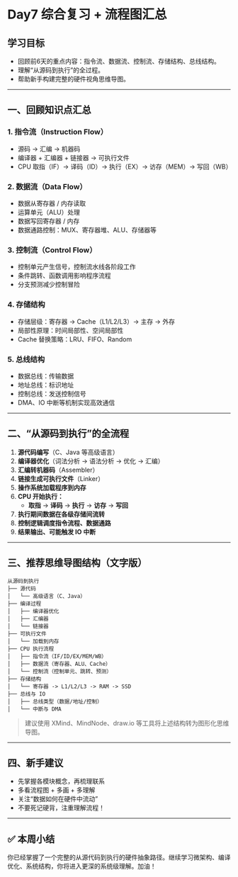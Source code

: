 # Day7 综合复习 + 流程图汇总

## 学习目标

- 回顾前6天的重点内容：指令流、数据流、控制流、存储结构、总线结构。
- 理解“从源码到执行”的全过程。
- 帮助新手构建完整的硬件视角思维导图。

---

## 一、回顾知识点汇总

### 1. 指令流（Instruction Flow）

- 源码 -> 汇编 -> 机器码
- 编译器 + 汇编器 + 链接器 -> 可执行文件
- CPU 取指（IF）-> 译码（ID）-> 执行（EX）-> 访存（MEM）-> 写回（WB）

### 2. 数据流（Data Flow）

- 数据从寄存器 / 内存读取
- 运算单元（ALU）处理
- 数据写回寄存器 / 内存
- 数据通路控制：MUX、寄存器堆、ALU、存储器等

### 3. 控制流（Control Flow）

- 控制单元产生信号，控制流水线各阶段工作
- 条件跳转、函数调用影响程序流程
- 分支预测减少控制冒险

### 4. 存储结构

- 存储层级：寄存器 → Cache（L1/L2/L3）→ 主存 → 外存
- 局部性原理：时间局部性、空间局部性
- Cache 替换策略：LRU、FIFO、Random

### 5. 总线结构

- 数据总线：传输数据
- 地址总线：标识地址
- 控制总线：发送控制信号
- DMA、IO 中断等机制实现高效通信

---

## 二、“从源码到执行”的全流程

1. **源代码编写**（C、Java 等高级语言）
2. **编译器优化**（词法分析 -> 语法分析 -> 优化 -> 汇编）
3. **汇编转机器码**（Assembler）
4. **链接生成可执行文件**（Linker）
5. **操作系统加载程序到内存**
6. **CPU 开始执行：**
   - **取指** -> **译码** -> **执行** -> **访存** -> **写回**
7. **执行期间数据在各级存储间流转**
8. **控制逻辑调度指令流程、数据通路**
9. **结果输出、可能触发 IO 中断**

---

## 三、推荐思维导图结构（文字版）

```
从源码到执行
├── 源代码
│   └── 高级语言（C、Java）
├── 编译过程
│   ├── 编译器优化
│   ├── 汇编器
│   └── 链接器
├── 可执行文件
│   └── 加载到内存
├── CPU 执行流程
│   ├── 指令流（IF/ID/EX/MEM/WB）
│   ├── 数据流（寄存器、ALU、Cache）
│   └── 控制流（控制单元、跳转、预测）
├── 存储结构
│   └── 寄存器 -> L1/L2/L3 -> RAM -> SSD
├── 总线与 IO
│   ├── 总线类型（数据/地址/控制）
│   └── 中断与 DMA
```

> 建议使用 XMind、MindNode、draw.io 等工具将上述结构转为图形化思维导图。

---

## 四、新手建议

- 先掌握各模块概念，再梳理联系
- 多看流程图 + 多画 + 多理解
- 关注“数据如何在硬件中流动”
- 不要死记硬背，注重理解流程！

---

## ✅ 本周小结

你已经掌握了一个完整的从源代码到执行的硬件抽象路径。继续学习微架构、编译优化、系统结构，你将进入更深的系统级理解。加油！